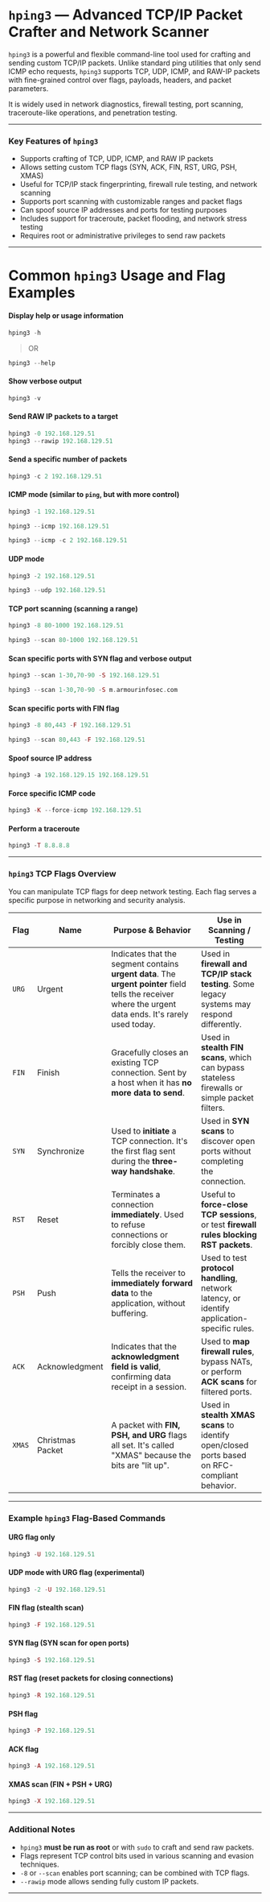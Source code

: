 
# `hping3` — Advanced TCP/IP Packet Crafter and Network Scanner

`hping3` is a powerful and flexible command-line tool used for crafting and sending custom TCP/IP packets. Unlike standard ping utilities that only send ICMP echo requests, `hping3` supports TCP, UDP, ICMP, and RAW-IP packets with fine-grained control over flags, payloads, headers, and packet parameters.

It is widely used in network diagnostics, firewall testing, port scanning, traceroute-like operations, and penetration testing.

---

### Key Features of `hping3`

* Supports crafting of TCP, UDP, ICMP, and RAW IP packets
* Allows setting custom TCP flags (SYN, ACK, FIN, RST, URG, PSH, XMAS)
* Useful for TCP/IP stack fingerprinting, firewall rule testing, and network scanning
* Supports port scanning with customizable ranges and packet flags
* Can spoof source IP addresses and ports for testing purposes
* Includes support for traceroute, packet flooding, and network stress testing
* Requires root or administrative privileges to send raw packets

---

# Common `hping3` Usage and Flag Examples

#### Display help or usage information

```php
hping3 -h
```
> OR
```php
hping3 --help
```

#### Show verbose output

```php
hping3 -v
```

#### Send RAW IP packets to a target

```php
hping3 -0 192.168.129.51
hping3 --rawip 192.168.129.51
```

#### Send a specific number of packets

```php
hping3 -c 2 192.168.129.51
```

#### ICMP mode (similar to `ping`, but with more control)

```php
hping3 -1 192.168.129.51
```
```php
hping3 --icmp 192.168.129.51
```
```php
hping3 --icmp -c 2 192.168.129.51
```

#### UDP mode

```php
hping3 -2 192.168.129.51
```
```php
hping3 --udp 192.168.129.51
```

#### TCP port scanning (scanning a range)

```php
hping3 -8 80-1000 192.168.129.51
```
```php
hping3 --scan 80-1000 192.168.129.51
```

#### Scan specific ports with SYN flag and verbose output

```php
hping3 --scan 1-30,70-90 -S 192.168.129.51
```
```php
hping3 --scan 1-30,70-90 -S m.armourinfosec.com
```

#### Scan specific ports with FIN flag

```php
hping3 -8 80,443 -F 192.168.129.51
```
```php
hping3 --scan 80,443 -F 192.168.129.51
```

#### Spoof source IP address

```php
hping3 -a 192.168.129.15 192.168.129.51
```

#### Force specific ICMP code

```php
hping3 -K --force-icmp 192.168.129.51
```

#### Perform a traceroute

```php
hping3 -T 8.8.8.8
```

---

### `hping3` TCP Flags Overview

You can manipulate TCP flags for deep network testing. Each flag serves a specific purpose in networking and security analysis.

| **Flag** | **Name**         | **Purpose & Behavior**                                                                                                                                   | **Use in Scanning / Testing**                                                                 |
| -------- | ---------------- | -------------------------------------------------------------------------------------------------------------------------------------------------------- | --------------------------------------------------------------------------------------------- |
| `URG`    | Urgent           | Indicates that the segment contains **urgent data**. The **urgent pointer** field tells the receiver where the urgent data ends. It's rarely used today. | Used in **firewall and TCP/IP stack testing**. Some legacy systems may respond differently.   |
| `FIN`    | Finish           | Gracefully closes an existing TCP connection. Sent by a host when it has **no more data to send**.                                                       | Used in **stealth FIN scans**, which can bypass stateless firewalls or simple packet filters. |
| `SYN`    | Synchronize      | Used to **initiate** a TCP connection. It's the first flag sent during the **three-way handshake**.                                                      | Used in **SYN scans** to discover open ports without completing the connection.               |
| `RST`    | Reset            | Terminates a connection **immediately**. Used to refuse connections or forcibly close them.                                                              | Useful to **force-close TCP sessions**, or test **firewall rules blocking RST packets**.      |
| `PSH`    | Push             | Tells the receiver to **immediately forward data** to the application, without buffering.                                                                | Used to test **protocol handling**, network latency, or identify application-specific rules.  |
| `ACK`    | Acknowledgment   | Indicates that the **acknowledgment field is valid**, confirming data receipt in a session.                                                              | Used to **map firewall rules**, bypass NATs, or perform **ACK scans** for filtered ports.     |
| `XMAS`   | Christmas Packet | A packet with **FIN, PSH, and URG** flags all set. It's called "XMAS" because the bits are "lit up".                                                     | Used in **stealth XMAS scans** to identify open/closed ports based on RFC-compliant behavior. |

---

### Example `hping3` Flag-Based Commands

#### URG flag only

```php
hping3 -U 192.168.129.51
```

#### UDP mode with URG flag (experimental)

```php
hping3 -2 -U 192.168.129.51
```

#### FIN flag (stealth scan)

```php
hping3 -F 192.168.129.51
```

#### SYN flag (SYN scan for open ports)

```php
hping3 -S 192.168.129.51
```

#### RST flag (reset packets for closing connections)

```php
hping3 -R 192.168.129.51
```

#### PSH flag

```php
hping3 -P 192.168.129.51
```

#### ACK flag

```php
hping3 -A 192.168.129.51
```

#### XMAS scan (FIN + PSH + URG)

```php
hping3 -X 192.168.129.51
```

---

### Additional Notes

* `hping3` **must be run as root** or with `sudo` to craft and send raw packets.
* Flags represent TCP control bits used in various scanning and evasion techniques.
* `-8` or `--scan` enables port scanning; can be combined with TCP flags.
* `--rawip` mode allows sending fully custom IP packets.

---

